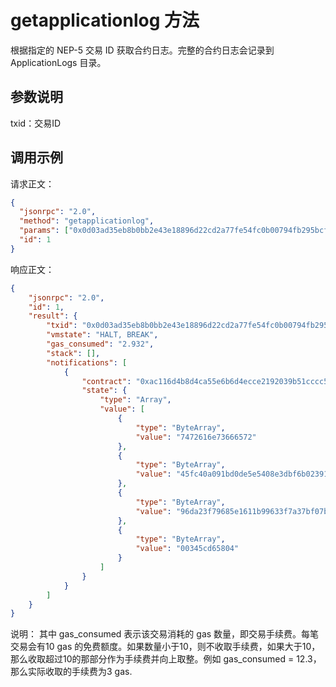 # getapplicationlog 方法

根据指定的 NEP-5 交易 ID 获取合约日志。完整的合约日志会记录到 ApplicationLogs 目录。

## 参数说明

txid：交易ID

## 调用示例

请求正文：

```json
{
  "jsonrpc": "2.0",
  "method": "getapplicationlog",
  "params": ["0x0d03ad35eb8b0bb2e43e18896d22cd2a77fe54fc0b00794fb295bcf96257d0e3"],
  "id": 1
}
```

响应正文：

```json
{
    "jsonrpc": "2.0",
    "id": 1,
    "result": {
        "txid": "0x0d03ad35eb8b0bb2e43e18896d22cd2a77fe54fc0b00794fb295bcf96257d0e3",
        "vmstate": "HALT, BREAK",
        "gas_consumed": "2.932",
        "stack": [],
        "notifications": [
            {
                "contract": "0xac116d4b8d4ca55e6b6d4ecce2192039b51cccc5",
                "state": {
                    "type": "Array",
                    "value": [
                        {
                            "type": "ByteArray",
                            "value": "7472616e73666572"
                        },
                        {
                            "type": "ByteArray",
                            "value": "45fc40a091bd0de5e5408e3dbf6b023919a6f7d9"
                        },
                        {
                            "type": "ByteArray",
                            "value": "96da23f79685e1611b99633f7a37bf07b542d42b"
                        },
                        {
                            "type": "ByteArray",
                            "value": "00345cd65804"
                        }
                    ]
                }
            }
        ]
    }
}
```
说明：
其中 gas_consumed 表示该交易消耗的 gas 数量，即交易手续费。每笔交易会有10 gas 的免费额度。如果数量小于10，则不收取手续费，如果大于10，那么收取超过10的那部分作为手续费并向上取整。例如 gas_consumed = 12.3，那么实际收取的手续费为3 gas.
